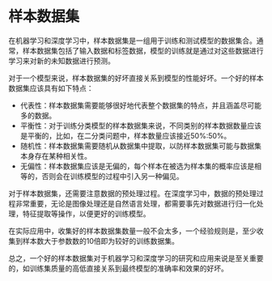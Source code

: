 # 样本数据集
在机器学习和深度学习中，样本数据集是一组用于训练和测试模型的数据集合。通常，样本数据集包括了输入数据和标签数据，模型的训练就是通过对这些数据进行学习来对新的未知数据进行预测。

对于一个模型来说，样本数据集的好坏直接关系到模型的性能好坏。一个好的样本数据集应该具有如下特点：

+ 代表性：样本数据集需要能够很好地代表整个数据集的特点，并且涵盖尽可能多的数据。
+ 平衡性：对于训练分类模型的样本数据集来说，不同类别的样本数据数量应该是平衡的，比如，在二分类问题中，样本数量应该接近50%:50%。
+ 随机性：样本数据集需要随机从数据集中提取，以防样本数据集可能与数据集本身存在某种相关性。
+ 无偏性：样本数据集应该是无偏的，每个样本在被选为样本集的概率应该是相等的，否则会在训练模型的过程中引入另一种偏见。

对于样本数据集，还需要注意数据的预处理过程。在深度学习中，数据的预处理过程非常重要，无论是图像处理还是自然语言处理，都需要事先对数据进行归一化处理，特征提取等操作，以便更好的训练模型。

在实际应用中，收集好的样本数据集数量一般不会太多，一个经验规则是，至少收集到样本数大于参数数的10倍即为较好的训练数据集。

总之，一个好的样本数据集对于机器学习和深度学习的研究和应用来说是至关重要的，如训练集质量的高低直接关系到最终模型的准确率和效果的好坏。